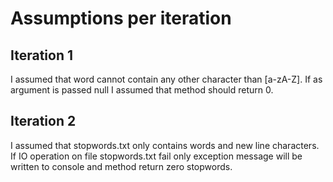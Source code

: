 # Assumptions per iteration

## Iteration 1
I assumed that word cannot contain any other character than [a-zA-Z]. 
If as argument is passed null I assumed that method should return 0.

## Iteration 2
I assumed that stopwords.txt only contains words and new line characters.
If IO operation on file stopwords.txt fail only exception message will be written to console and method return zero stopwords.